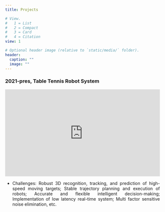 ```yaml
---
title: Projects

# View.
#   1 = List
#   2 = Compact
#   3 = Card
#   4 = Citation
view: 1

# Optional header image (relative to `static/media/` folder).
header:
  caption: ""
  image: ""
---
```


<div style="text-align: justify">

 ### 2021-pres, Table Tennis Robot System
<div style="position:relative; padding-bottom:56.25%; height:0; overflow:hidden;">
  <iframe src="https://meeting.tencent.com/crm/N1GOkGvG5d"
          style="position:absolute; top:0; left:0; width:100%; height:100%;"
          frameborder="0" allowfullscreen>
  </iframe>
</div>

* Challenges: Robust 3D recognition, tracking, and prediction of high-speed moving targets; Stable trajectory planning and execution of robots; Accurate and flexible intelligent decision-making; Implementation of low latency real-time system; Multi factor sensitive noise elimination, etc.